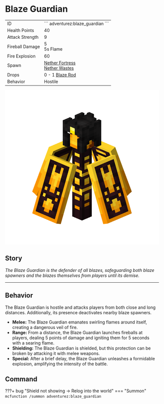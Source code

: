 # Blaze Guardian
<div class="combi">
<div class="divthing">
<table class="tablething">
    <tbody>
        <tr>
            <td class="first-column">ID</td>
            <td class="second-column">
            ```
            adventurez:blaze_guardian
            ```
            </td>
        </tr>
        <tr id="linear-top">
            <td class="first-column">Health Points</td>
            <td class="second-column">40</td>
        </tr>
        <tr id="linear-top">
            <td class="first-column">Attack Strength</td>
            <td class="second-column">9</td>
        </tr>
        <tr id="linear-top">
            <td class="first-column">Fireball Damage</td>
            <td class="second-column">5<br>5s Flame</td>
        </tr>
        <tr id="linear-top">
            <td class="first-column">Fire Explosion</td>
            <td class="second-column">60</td>
        </tr>
        <tr id="linear-top">
            <td class="first-column">Spawn</td>
            <td class="second-column"><a href="https://minecraft.fandom.com/wiki/Nether_Fortress" target="_blank">Nether Fortress</a><br><a href="https://minecraft.fandom.com/wiki/Nether_Wastes" target="_blank">Nether Wastes</a></td>
        </tr>
        <tr id="linear-top">
            <td class="first-column">Drops</td>
            <td class="second-column">0 - 1 <a href="https://minecraft.fandom.com/wiki/Blaze_Rod" target="_blank">Blaze Rod</a></td>
        </tr>
        <tr id="linear-top">
            <td class="first-column">Behavior</td>
            <td class="second-column">Hostile</td>
        </tr>
    </tbody>
</table>
</div>
<div class="div-img-center">
<img src="../../../../assets/adventurez/entities/blaze_guardian.png" loading="lazy" />
</div>
</div>

## Story

*The Blaze Guardian is the defender of all blazes, safeguarding both blaze spawners and the blazes themselves from players until its demise.*

---

## Behavior

The Blaze Guardian is hostile and attacks players from both close and long distances. Additionally, its presence deactivates nearby blaze spawners.

* **Melee:** The Blaze Guardian emanates swirling flames around itself, creating a dangerous veil of fire.
* **Range:** From a distance, the Blaze Guardian launches fireballs at players, dealing 5 points of damage and igniting them for 5 seconds with a searing flame.
* **Shielding:** The Blaze Guardian is shielded, but this protection can be broken by attacking it with melee weapons.
* **Special:** After a brief delay, the Blaze Guardian unleashes a formidable explosion, amplifying the intensity of the battle.

## Command
???+ bug "Shield not showing -> Relog into the world"
    === "Summon"
        ```mcfunction
        /summon adventurez:blaze_guardian
        ```